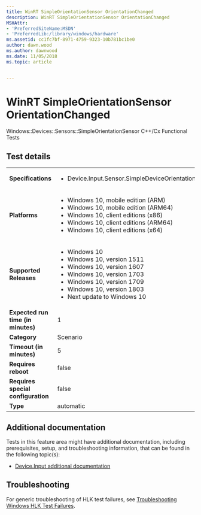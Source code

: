```yaml
---
title: WinRT SimpleOrientationSensor OrientationChanged
description: WinRT SimpleOrientationSensor OrientationChanged
MSHAttr:
- 'PreferredSiteName:MSDN'
- 'PreferredLib:/library/windows/hardware'
ms.assetid: cc1fc7bf-8971-4759-9323-10b781bc1be0
author: dawn.wood
ms.author: dawnwood
ms.date: 11/05/2018
ms.topic: article


---
```


# <span id="p_hlk_test.e4f4338e-c134-4813-be80-e6ca1521bf78"></span>WinRT SimpleOrientationSensor OrientationChanged


Windows::Devices::Sensors::SimpleOrientationSensor C++/Cx Functional Tests

## Test details

|||
|---|---|
| **Specifications**  | <ul><li>Device.Input.Sensor.SimpleDeviceOrientation.WinRT.Discretional</li></ul> |  
| **Platforms**   | <ul><li>Windows 10, mobile edition (ARM)</li><li>Windows 10, mobile edition (ARM64)</li><li>Windows 10, client editions (x86)</li><li>Windows 10, client editions (ARM64)</li><li>Windows 10, client editions (x64)</li></ul> |
| **Supported Releases** | <ul><li>Windows 10</li><li>Windows 10, version 1511</li><li>Windows 10, version 1607</li><li>Windows 10, version 1703</li><li>Windows 10, version 1709</li><li>Windows 10, version 1803</li><li>Next update to Windows 10</li></ul> |
|**Expected run time (in minutes)**| 1 |
|**Category**| Scenario |
|**Timeout (in minutes)**| 5 |
|**Requires reboot**| false |
|**Requires special configuration**| false |
|**Type**| automatic |



## <span id="Additional_documentation"></span><span id="additional_documentation"></span><span id="ADDITIONAL_DOCUMENTATION"></span>Additional documentation


Tests in this feature area might have additional documentation, including prerequisites, setup, and troubleshooting information, that can be found in the following topic(s):

-   [Device.Input additional documentation](device-input-additional-documentation.md)

## <span id="Troubleshooting"></span><span id="troubleshooting"></span><span id="TROUBLESHOOTING"></span>Troubleshooting


For generic troubleshooting of HLK test failures, see [Troubleshooting Windows HLK Test Failures](../user/troubleshooting-windows-hlk-test-failures.md).










